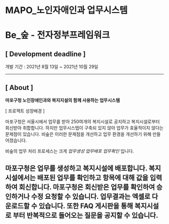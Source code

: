 # MAPO_노인자애인과 업무시스템

# Be_숲 - 전자정부프레임워크

## **[ Development deadline ]**

개발 기간 : 2021년 8월 13일 ~ 2021년 10월 29일

---

## **[ About ]**

**마포구청 노인장애인과와 복지지설의 함께 사용하는 업무시스템**

[ 프로젝트 성장배경 ]

마포구청은 서울시에서 업무를 받아 250여개의 복지시설로 공지하고 복지시설로부터 회신받아 취합합니다.
하지만 업무시스텝이 구축되 있지 않아 업무가 효율적이지 않다는 문제점이 있습니다.
비숲은 이러한 문제점을 개선하고 업무 환경을 개선하기 위해 만들어졌습니다.

비숲의 업무 처리 프로세스는 크게 *업무생성* *업무배포* *업무확인* 입니다.

###
 마포구청은 업무를 생성하고 복지시설에 배포합니다.
 복지시설에서는 배포된 업무를 확인하고 항목에 대해 값을 입력하여 회신합니다.
 마포구청은 회신받은 업무를 확인하여 승인하거나 수정 요청할 수 있습니다.
 업무결과는 엑셀로 다운로드할 수 있습니다.
 또한 FAQ 게시판을 통해 복지시설로 부터 반복적으로 들어오는 질문을 공지할 수 있습니다.
---


